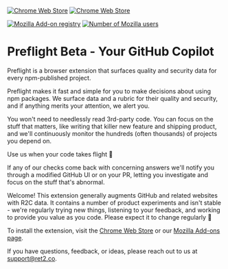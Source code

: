 [![Chrome Web Store](https://img.shields.io/chrome-web-store/v/emaioeinhnifhcmlihcbooknbpjdbllb.svg)](https://chrome.google.com/webstore/detail/r2c-beta/emaioeinhnifhcmlihcbooknbpjdbllb) [![Chrome Web Store](https://img.shields.io/chrome-web-store/d/emaioeinhnifhcmlihcbooknbpjdbllb.svg)](https://chrome.google.com/webstore/detail/r2c-beta/emaioeinhnifhcmlihcbooknbpjdbllb)

[![Mozilla Add-on registry](https://img.shields.io/amo/v/r2c-beta.svg)](https://addons.mozilla.org/addon/r2c-beta/) [![Number of Mozilla users](https://img.shields.io/amo/users/r2c-beta.svg)](https://addons.mozilla.org/addon/r2c-beta/)

# Preflight Beta - Your GitHub Copilot

Preflight is a browser extension that surfaces quality and security data for every npm-published project.

Preflight makes it fast and simple for you to make decisions about using npm packages. We surface data and a rubric for their quality and security, and if anything merits your attention, we alert you.

You won't need to needlessly read 3rd-party code. You can focus on the stuff that matters, like writing that killer new feature and shipping product, and we'll continuously monitor the hundreds (often thousands) of projects you depend on.

Use us when your code takes flight 🛫

If any of our checks come back with concerning answers we'll notify you through a modified GitHub UI or on your PR, letting you investigate and focus on the stuff that's abnormal.

Welcome! This extension generally augments GitHub and related websites with R2C data. It contains a number of product experiments and isn't stable - we're regularly trying new things, listening to your feedback, and working to provide you value as you code. Please expect it to change regularly 🎉

To install the extension, visit the [Chrome Web Store](https://chrome.google.com/webstore/detail/emaioeinhnifhcmlihcbooknbpjdbllb) or our [Mozilla Add-ons page](https://addons.mozilla.org/addon/r2c-beta/).

If you have questions, feedback, or ideas, please reach out to us at support@ret2.co.
